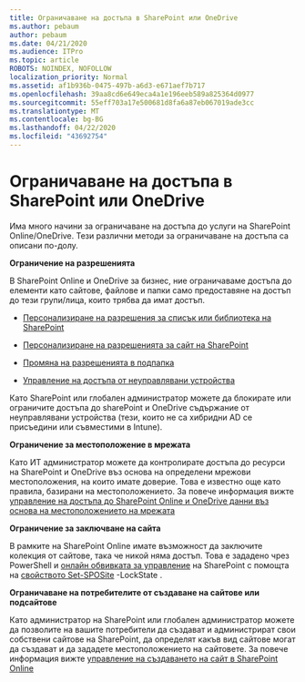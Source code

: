```yaml
---
title: Ограничаване на достъпа в SharePoint или OneDrive
ms.author: pebaum
author: pebaum
ms.date: 04/21/2020
ms.audience: ITPro
ms.topic: article
ROBOTS: NOINDEX, NOFOLLOW
localization_priority: Normal
ms.assetid: af1b936b-0475-497b-a6d3-e671aef7b717
ms.openlocfilehash: 39aa8cd6e649eca4a1e196eeb589a825364d0977
ms.sourcegitcommit: 55eff703a17e500681d8fa6a87eb067019ade3cc
ms.translationtype: MT
ms.contentlocale: bg-BG
ms.lasthandoff: 04/22/2020
ms.locfileid: "43692754"
---
```

# <a name="restrict-access-in-sharepoint-or-onedrive"></a>Ограничаване на достъпа в SharePoint или OneDrive

Има много начини за ограничаване на достъпа до услуги на SharePoint Online/OneDrive. Тези различни методи за ограничаване на достъпа са описани по-долу. 

**Ограничение на разрешенията**

В SharePoint Online и OneDrive за бизнес, ние ограничаваме достъпа до елементи като сайтове, файлове и папки само предоставяне на достъп до тези групи/лица, които трябва да имат достъп.

- [Персонализиране на разрешения за списък или библиотека на SharePoint](https://support.office.com/article/Customize-permissions-for-a-SharePoint-list-or-library-02d770f3-59eb-4910-a608-5f84cc297782)

- [Персонализиране на разрешенията за сайт на SharePoint](https://docs.microsoft.com/sharepoint/customize-sharepoint-site-permissions)

- [Промяна на разрешенията в подпапка](https://support.office.com/article/Change-the-permissions-on-a-subfolder-5427BD7C-F20A-4F75-8CF2-5359DD45A1A6)

- [Управление на достъпа от неуправлявани устройства](https://docs.microsoft.com/sharepoint/control-access-from-unmanaged-devices)

Като SharePoint или глобален администратор можете да блокирате или ограничите достъпа до sharePoint и OneDrive съдържание от неуправлявани устройства (тези, които не са хибридни AD се присъедини или съвместими в Intune).

**Ограничение за местоположение в мрежата**

Като ИТ администратор можете да контролирате достъпа до ресурси на SharePoint и OneDrive въз основа на определени мрежови местоположения, на които имате доверие. Това е известно още като правила, базирани на местоположението. За повече информация вижте [управление на достъпа до SharePoint Online и OneDrive данни въз основа на местоположението на мрежата](https://docs.microsoft.com/sharepoint/control-access-based-on-network-location)

**Ограничение за заключване на сайта** 

В рамките на SharePoint Online имате възможност да заключите колекция от сайтове, така че никой няма достъп. Това е зададено чрез PowerShell и [онлайн обвивката за управление](https://docs.microsoft.com/powershell/sharepoint/sharepoint-online/connect-sharepoint-online?view=sharepoint-ps) на SharePoint с помощта на [свойството Set-SPOSite](https://docs.microsoft.com/powershell/module/sharepoint-online/set-sposite?view=sharepoint-ps) -LockState .

**Ограничаване на потребителите от създаване на сайтове или подсайтове**

Като администратор на SharePoint или глобален администратор можете да позволите на вашите потребители да създават и администрират свои собствени сайтове на SharePoint, да определят какъв вид сайтове могат да създават и да зададете местоположението на сайтовете. За повече информация вижте [управление на създаването на сайт в SharePoint Online](https://docs.microsoft.com/sharepoint/manage-site-creation)

